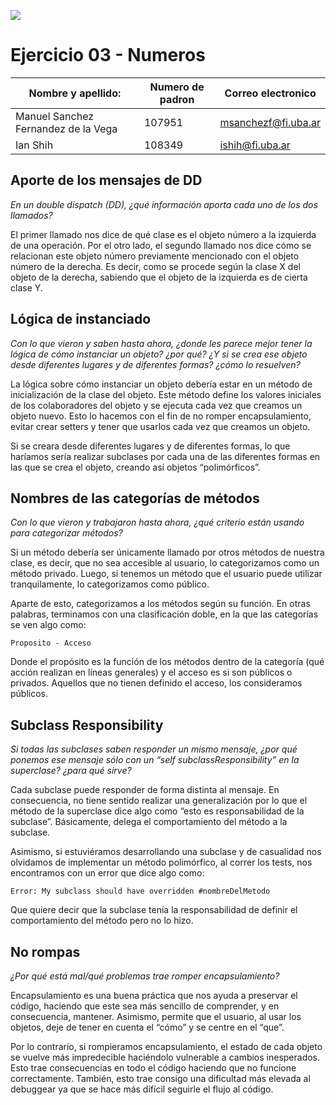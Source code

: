 ![](https://i.imgur.com/P0aqOMI.jpg)

# **Ejercicio 03 - Numeros**

| Nombre y apellido:                  | Numero de padron | Correo electronico  |
| ----------------------------------- | ---------------- | ------------------- |
| Manuel Sanchez Fernandez de la Vega | 107951           | msanchezf@fi.uba.ar |
| Ian Shih                            | 108349           | ishih@fi.uba.ar     |

## Aporte de los mensajes de DD
*En un double dispatch (DD), ¿qué información aporta cada uno de los dos llamados?*

El primer llamado nos dice de qué clase es el objeto número a la izquierda de una operación. Por el otro lado, el segundo llamado nos dice cómo se relacionan este objeto número previamente mencionado con el objeto número de la derecha. Es decir, como se procede según la clase X del objeto de la derecha, sabiendo que el objeto de la izquierda es de cierta clase Y.

## Lógica de instanciado
*Con lo que vieron y saben hasta ahora, ¿donde les parece mejor tener la lógica de cómo instanciar un objeto? ¿por qué? ¿Y si se crea ese objeto desde diferentes lugares y de diferentes formas? ¿cómo lo resuelven?*

La lógica sobre cómo instanciar un objeto debería estar en un método de inicialización de la clase del objeto. Este método define los valores iniciales de los colaboradores del objeto y se ejecuta cada vez que creamos un objeto nuevo. Esto lo hacemos con el fin de no romper encapsulamiento, evitar crear setters y tener que usarlos cada vez que creamos un objeto.

Si se creara desde diferentes lugares y de diferentes formas, lo que haríamos sería realizar subclases por cada una de las diferentes formas en las que se crea el objeto, creando así objetos “polimórficos”.

## Nombres de las categorías de métodos
*Con lo que vieron y trabajaron hasta ahora, ¿qué criterio están usando para categorizar métodos?*

Si un método debería ser únicamente llamado por otros métodos de nuestra clase, es decir, que no sea accesible al usuario, lo categorizamos como un método privado. Luego, si tenemos un método que el usuario puede utilizar tranquilamente, lo categorizamos como público.

Aparte de esto, categorizamos a los métodos según su función. En otras palabras, terminamos con una clasificación doble, en la que las categorías se ven algo como:

```
Proposito - Acceso
```

Donde el propósito es la función de los métodos dentro de la categoría (qué acción realizan en líneas generales) y el acceso es si son públicos o privados. Aquellos que no tienen definido el acceso, los consideramos públicos.

## Subclass Responsibility
*Si todas las subclases saben responder un mismo mensaje, ¿por qué ponemos ese mensaje sólo con un “self subclassResponsibility” en la superclase? ¿para qué sirve?*

Cada subclase puede responder de forma distinta al mensaje. En consecuencia, no tiene sentido realizar una generalización por lo que el método de la superclase dice algo como “esto es responsabilidad de la subclase”. Básicamente, delega el comportamiento del método a la subclase.

Asimismo, si estuviéramos desarrollando una subclase y de casualidad nos olvidamos de implementar un método polimórfico, al correr los tests, nos encontramos con un error que dice algo como:

```
Error: My subclass should have overridden #nombreDelMetodo
```

Que quiere decir que la subclase tenía la responsabilidad de definir el comportamiento del método pero no lo hizo.

## No rompas
*¿Por qué está mal/qué problemas trae romper encapsulamiento?*

Encapsulamiento es una buena práctica que nos ayuda a preservar el código, haciendo que este sea más sencillo de comprender, y en consecuencia, mantener. Asimismo, permite que el usuario, al usar los objetos, deje de tener en cuenta el “cómo” y se centre en el “que”.

Por lo contrario, si rompieramos encapsulamiento, el estado de cada objeto se vuelve más impredecible haciéndolo vulnerable a cambios inesperados. Esto trae consecuencias en todo el código haciendo que no funcione correctamente. También, esto trae consigo una dificultad más elevada al debuggear ya que se hace más difícil seguirle el flujo al código.


